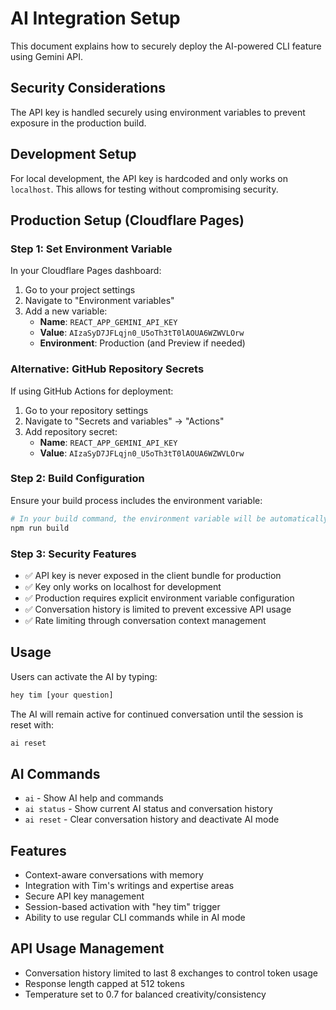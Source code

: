 # AI Integration Setup

This document explains how to securely deploy the AI-powered CLI feature using Gemini API.

## Security Considerations

The API key is handled securely using environment variables to prevent exposure in the production build.

## Development Setup

For local development, the API key is hardcoded and only works on `localhost`. This allows for testing without compromising security.

## Production Setup (Cloudflare Pages)

### Step 1: Set Environment Variable

In your Cloudflare Pages dashboard:

1. Go to your project settings
2. Navigate to "Environment variables"
3. Add a new variable:
   - **Name**: `REACT_APP_GEMINI_API_KEY`
   - **Value**: `AIzaSyD7JFLqjn0_U5oTh3tT0lAOUA6WZWVLOrw`
   - **Environment**: Production (and Preview if needed)

### Alternative: GitHub Repository Secrets

If using GitHub Actions for deployment:

1. Go to your repository settings
2. Navigate to "Secrets and variables" → "Actions"
3. Add repository secret:
   - **Name**: `REACT_APP_GEMINI_API_KEY`
   - **Value**: `AIzaSyD7JFLqjn0_U5oTh3tT0lAOUA6WZWVLOrw`

### Step 2: Build Configuration

Ensure your build process includes the environment variable:

```bash
# In your build command, the environment variable will be automatically included
npm run build
```

### Step 3: Security Features

- ✅ API key is never exposed in the client bundle for production
- ✅ Key only works on localhost for development
- ✅ Production requires explicit environment variable configuration
- ✅ Conversation history is limited to prevent excessive API usage
- ✅ Rate limiting through conversation context management

## Usage

Users can activate the AI by typing:
```bash
hey tim [your question]
```

The AI will remain active for continued conversation until the session is reset with:
```bash
ai reset
```

## AI Commands

- `ai` - Show AI help and commands
- `ai status` - Show current AI status and conversation history
- `ai reset` - Clear conversation history and deactivate AI mode

## Features

- Context-aware conversations with memory
- Integration with Tim's writings and expertise areas
- Secure API key management
- Session-based activation with "hey tim" trigger
- Ability to use regular CLI commands while in AI mode

## API Usage Management

- Conversation history limited to last 8 exchanges to control token usage
- Response length capped at 512 tokens
- Temperature set to 0.7 for balanced creativity/consistency